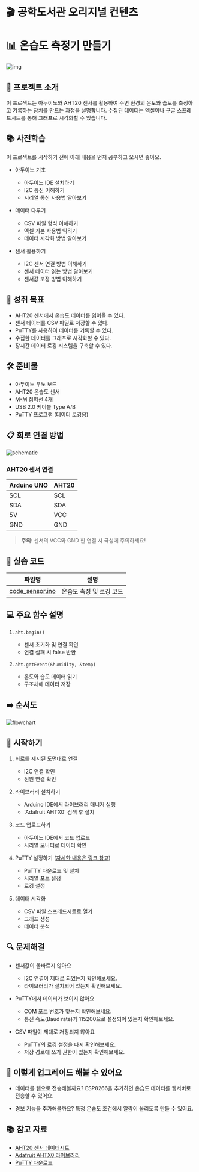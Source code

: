 # 🎬 공학도서관 오리지널 컨텐츠

# 📊 온습도 측정기 만들기

![img](./img/5_Logging_cover.jpg)

## 📝 프로젝트 소개
이 프로젝트는 아두이노와 AHT20 센서를 활용하여 주변 환경의 온도와 습도를 측정하고 기록하는 장치를 만드는 과정을 설명합니다. 수집된 데이터는 엑셀이나 구글 스프레드시트를 통해 그래프로 시각화할 수 있습니다.

## 📚 사전학습
이 프로젝트를 시작하기 전에 아래 내용을 먼저 공부하고 오시면 좋아요.

- 아두이노 기초
  - 아두이노 IDE 설치하기
  - I2C 통신 이해하기
  - 시리얼 통신 사용법 알아보기

- 데이터 다루기
  - CSV 파일 형식 이해하기
  - 엑셀 기본 사용법 익히기
  - 데이터 시각화 방법 알아보기

- 센서 활용하기
  - I2C 센서 연결 방법 이해하기
  - 센서 데이터 읽는 방법 알아보기
  - 센서값 보정 방법 이해하기

## 🎯 성취 목표
- AHT20 센서에서 온습도 데이터를 읽어올 수 있다.
- 센서 데이터를 CSV 파일로 저장할 수 있다.
- PuTTY를 사용하여 데이터를 기록할 수 있다.
- 수집한 데이터를 그래프로 시각화할 수 있다.
- 장시간 데이터 로깅 시스템을 구축할 수 있다.

## 🛠 준비물
- 아두이노 우노 보드
- AHT20 온습도 센서
- M-M 점퍼선 4개
- USB 2.0 케이블 Type A/B
- PuTTY 프로그램 (데이터 로깅용)

## 📋 회로 연결 방법
![schematic](./img/schematic.png)

### AHT20 센서 연결
| Arduino UNO | AHT20 |
|------------|-------|
| SCL        | SCL   |
| SDA        | SDA   |
| 5V         | VCC   |
| GND        | GND   |

> **주의**: 센서의 VCC와 GND 핀 연결 시 극성에 주의하세요!

## 💾 실습 코드
| 파일명 | 설명 |
|--------|------|
| [code_sensor.ino](./src/code_sensor.ino) | 온습도 측정 및 로깅 코드 |

## 💻 주요 함수 설명
1. `aht.begin()`
   - 센서 초기화 및 연결 확인
   - 연결 실패 시 false 반환

2. `aht.getEvent(&humidity, &temp)`
   - 온도와 습도 데이터 읽기
   - 구조체에 데이터 저장

## ➡️ 순서도
![flowchart](./img/5_Logging_flowchart.jpg)

## 🚀 시작하기
1. 회로를 제시된 도면대로 연결
   - I2C 연결 확인
   - 전원 연결 확인

2. 라이브러리 설치하기
   - Arduino IDE에서 라이브러리 매니저 실행
   - 'Adafruit AHTX0' 검색 후 설치

3. 코드 업로드하기
   - 아두이노 IDE에서 코드 업로드
   - 시리얼 모니터로 데이터 확인

4. PuTTY 설정하기  ([자세한 내용은 링크 참고](./doc/putty.md))
   - PuTTY 다운로드 및 설치
   - 시리얼 포트 설정
   - 로깅 설정

5. 데이터 시각화
   - CSV 파일 스프레드시트로 열기
   - 그래프 생성
   - 데이터 분석

## 🔍 문제해결
- 센서값이 올바르지 않아요
  - I2C 연결이 제대로 되었는지 확인해보세요.
  - 라이브러리가 설치되어 있는지 확인해보세요.

- PuTTY에서 데이터가 보이지 않아요
  - COM 포트 번호가 맞는지 확인해보세요.
  - 통신 속도(Baud rate)가 115200으로 설정되어 있는지 확인해보세요.

- CSV 파일이 제대로 저장되지 않아요
  - PuTTY의 로깅 설정을 다시 확인해보세요.
  - 저장 경로에 쓰기 권한이 있는지 확인해보세요.

## 🌟 이렇게 업그레이드 해볼 수 있어요

- 데이터를 웹으로 전송해볼까요?
  ESP8266을 추가하면 온습도 데이터를 웹서버로 전송할 수 있어요.

- 경보 기능을 추가해볼까요?
  특정 온습도 조건에서 알람이 울리도록 만들 수 있어요.

## 📚 참고 자료
- [AHT20 센서 데이터시트](https://vctec.co.kr/product/aht20-%EC%98%A8%EC%8A%B5%EB%8F%84-%EC%84%BC%EC%84%9C-i2c-aht20-temperature-humidity-sensor-i2c/19724/)
- [Adafruit AHTX0 라이브러리](https://github.com/adafruit/Adafruit_AHTX0)
- [PuTTY 다운로드](https://www.chiark.greenend.org.uk/~sgtatham/putty/latest.html)
